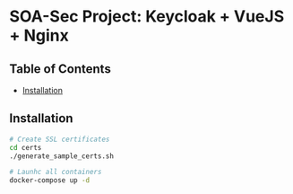 # SOA-Sec Project: Keycloak + VueJS + Nginx

## Table of Contents

- [Installation](#installation)

## Installation

```bash
# Create SSL certificates
cd certs
./generate_sample_certs.sh

# Launhc all containers
docker-compose up -d
```
